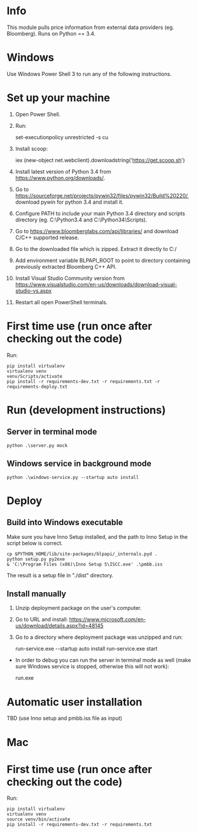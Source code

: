 # Info

This module pulls price information from external data providers (eg. Bloomberg).
Runs on Python == 3.4.

# Windows

Use Windows Power Shell 3 to run any of the following instructions.

# Set up your machine

1. Open Power Shell.
2. Run:

    set-executionpolicy unrestricted -s cu

3. Install scoop:

    iex (new-object net.webclient).downloadstring('https://get.scoop.sh')

4. Install latest version of Python 3.4 from https://www.python.org/downloads/.
5. Go to https://sourceforge.net/projects/pywin32/files/pywin32/Build%20220/,
download pywin for python 3.4 and install it.
6. Configure PATH to include your main Python 3.4 directory and scripts
directory (eg. C:\Python3.4 and C:\Python34\Scripts).
7. Go to https://www.bloomberglabs.com/api/libraries/ and download C/C++ supported
release.
8. Go to the downloaded file which is zipped. Extract it directly to C:/
9. Add environment variable BLPAPI_ROOT to point to directory containing previously
extracted Bloomberg C++ API.
10. Install Visual Studio Community version from
https://www.visualstudio.com/en-us/downloads/download-visual-studio-vs.aspx
11. Restart all open PowerShell terminals.

# First time use (run once after checking out the code)

Run:

    pip install virtualenv
    virtualenv venv
    venv/Scripts/activate
    pip install -r requirements-dev.txt -r requirements.txt -r requirements-deploy.txt

# Run (development instructions)

## Server in terminal mode

    python .\server.py mock

## Windows service in background mode

    python .\windows-service.py --startup auto install

# Deploy

## Build into Windows executable

Make sure you have Inno Setup installed, and the path to Inno Setup
in the script below is correct.

    cp $PYTHON_HOME/lib/site-packages/blpapi/_internals.pyd .
    python setup.py py2exe
    & 'C:\Program Files (x86)\Inno Setup 5\ISCC.exe' .\pmbb.iss

The result is a setup file in "./dist" directory.

## Install manually

1. Unzip deployment package on the user's computer.
2. Go to URL and install: https://www.microsoft.com/en-us/download/details.aspx?id=48145
3. Go to a directory where deployment package was unzipped and run:

    run-service.exe --startup auto install
    run-service.exe start

* In order to debug you can run the server in terminal mode as well (make sure Windows
service is stopped, otherwise this will not work):

    run.exe

# Automatic user installation

TBD (use Inno setup and pmbb.iss file as input)

# Mac

# First time use (run once after checking out the code)

Run:

    pip install virtualenv
    virtualenv venv
    source venv/bin/activate
    pip install -r requirements-dev.txt -r requirements.txt
